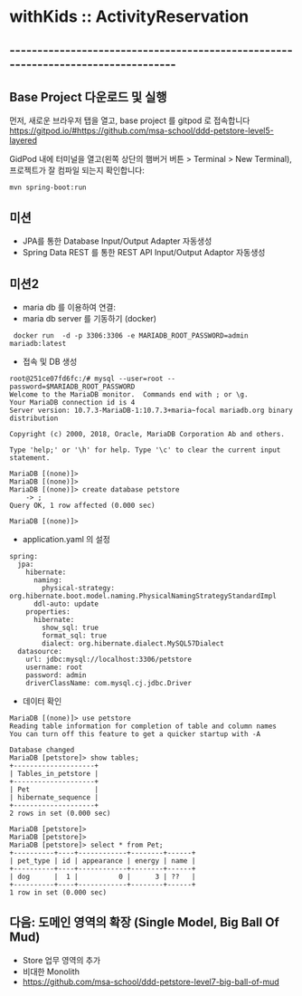 # withKids :: ActivityReservation

## ---------------------------------------------------------------------------------

## Base Project 다운로드 및 실행
먼저, 새로운 브라우저 탭을 열고, base project 를 gitpod 로 접속합니다
https://gitpod.io/#https://github.com/msa-school/ddd-petstore-level5-layered

GidPod 내에 터미널을 열고(왼쪽 상단의 햄버거 버튼 > Terminal > New Terminal), 프로젝트가 잘 컴파일 되는지 확인합니다:
```
mvn spring-boot:run
```

## 미션
- JPA를 통한 Database Input/Output Adapter 자동생성
- Spring Data REST 를 통한 REST API Input/Output Adaptor 자동생성

## 미션2
- maria db 를 이용하여 연결:
- maria db server 를 기동하기 (docker)
```
 docker run  -d -p 3306:3306 -e MARIADB_ROOT_PASSWORD=admin  mariadb:latest 
```
- 접속 및 DB 생성
```
root@251ce07fd6fc:/# mysql --user=root --password=$MARIADB_ROOT_PASSWORD
Welcome to the MariaDB monitor.  Commands end with ; or \g.
Your MariaDB connection id is 4
Server version: 10.7.3-MariaDB-1:10.7.3+maria~focal mariadb.org binary distribution

Copyright (c) 2000, 2018, Oracle, MariaDB Corporation Ab and others.

Type 'help;' or '\h' for help. Type '\c' to clear the current input statement.

MariaDB [(none)]> 
MariaDB [(none)]> 
MariaDB [(none)]> create database petstore
    -> ;
Query OK, 1 row affected (0.000 sec)

MariaDB [(none)]> 

```
- application.yaml 의 설정
```
spring:
  jpa:
    hibernate:
      naming:
        physical-strategy: org.hibernate.boot.model.naming.PhysicalNamingStrategyStandardImpl
      ddl-auto: update
    properties:
      hibernate:
        show_sql: true
        format_sql: true
        dialect: org.hibernate.dialect.MySQL57Dialect
  datasource:
    url: jdbc:mysql://localhost:3306/petstore
    username: root
    password: admin
    driverClassName: com.mysql.cj.jdbc.Driver
```
- 데이터 확인
```
MariaDB [(none)]> use petstore
Reading table information for completion of table and column names
You can turn off this feature to get a quicker startup with -A

Database changed
MariaDB [petstore]> show tables;
+--------------------+
| Tables_in_petstore |
+--------------------+
| Pet                |
| hibernate_sequence |
+--------------------+
2 rows in set (0.000 sec)

MariaDB [petstore]> 
MariaDB [petstore]> 
MariaDB [petstore]> select * from Pet;
+----------+----+------------+--------+------+
| pet_type | id | appearance | energy | name |
+----------+----+------------+--------+------+
| dog      |  1 |          0 |      3 | ??   |
+----------+----+------------+--------+------+
1 row in set (0.000 sec)

```

## 다음: 도메인 영역의 확장 (Single Model, Big Ball Of Mud)
- Store 업무 영역의 추가
- 비대한 Monolith
- https://github.com/msa-school/ddd-petstore-level7-big-ball-of-mud
